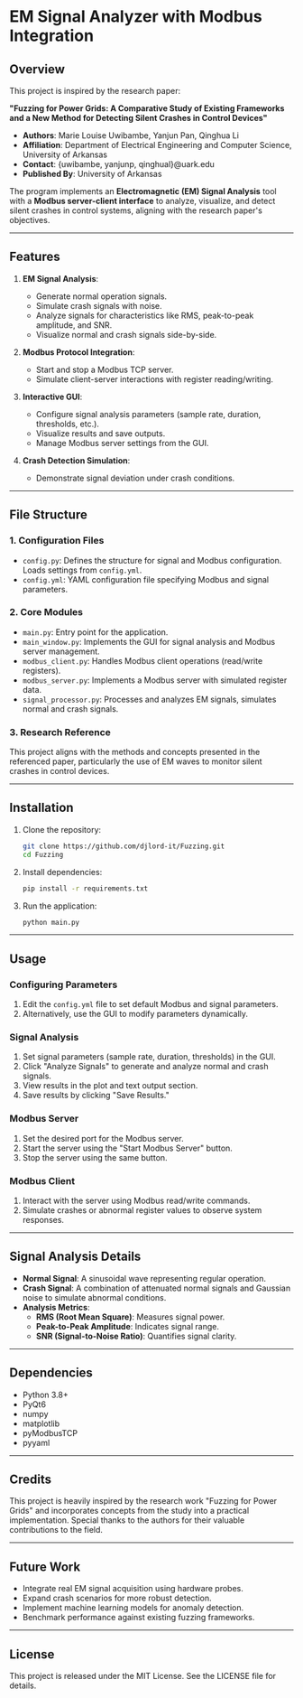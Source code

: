 # EM Signal Analyzer with Modbus Integration

## Overview
This project is inspired by the research paper:

**"Fuzzing for Power Grids: A Comparative Study of Existing Frameworks and a New Method for Detecting Silent Crashes in Control Devices"**

- **Authors**: Marie Louise Uwibambe, Yanjun Pan, Qinghua Li
- **Affiliation**: Department of Electrical Engineering and Computer Science, University of Arkansas
- **Contact**: {uwibambe, yanjunp, qinghual}@uark.edu
- **Published By**: University of Arkansas

The program implements an **Electromagnetic (EM) Signal Analysis** tool with a **Modbus server-client interface** to analyze, visualize, and detect silent crashes in control systems, aligning with the research paper's objectives.

---

## Features
1. **EM Signal Analysis**:
   - Generate normal operation signals.
   - Simulate crash signals with noise.
   - Analyze signals for characteristics like RMS, peak-to-peak amplitude, and SNR.
   - Visualize normal and crash signals side-by-side.

2. **Modbus Protocol Integration**:
   - Start and stop a Modbus TCP server.
   - Simulate client-server interactions with register reading/writing.

3. **Interactive GUI**:
   - Configure signal analysis parameters (sample rate, duration, thresholds, etc.).
   - Visualize results and save outputs.
   - Manage Modbus server settings from the GUI.

4. **Crash Detection Simulation**:
   - Demonstrate signal deviation under crash conditions.

---

## File Structure

### 1. Configuration Files
- `config.py`: Defines the structure for signal and Modbus configuration. Loads settings from `config.yml`.
- `config.yml`: YAML configuration file specifying Modbus and signal parameters.

### 2. Core Modules
- `main.py`: Entry point for the application.
- `main_window.py`: Implements the GUI for signal analysis and Modbus server management.
- `modbus_client.py`: Handles Modbus client operations (read/write registers).
- `modbus_server.py`: Implements a Modbus server with simulated register data.
- `signal_processor.py`: Processes and analyzes EM signals, simulates normal and crash signals.

### 3. Research Reference
This project aligns with the methods and concepts presented in the referenced paper, particularly the use of EM waves to monitor silent crashes in control devices.

---

## Installation

1. Clone the repository:
   ```bash
   git clone https://github.com/djlord-it/Fuzzing.git
   cd Fuzzing
   ```

2. Install dependencies:
   ```bash
   pip install -r requirements.txt
   ```

3. Run the application:
   ```bash
   python main.py
   ```

---

## Usage

### Configuring Parameters
1. Edit the `config.yml` file to set default Modbus and signal parameters.
2. Alternatively, use the GUI to modify parameters dynamically.

### Signal Analysis
1. Set signal parameters (sample rate, duration, thresholds) in the GUI.
2. Click "Analyze Signals" to generate and analyze normal and crash signals.
3. View results in the plot and text output section.
4. Save results by clicking "Save Results."

### Modbus Server
1. Set the desired port for the Modbus server.
2. Start the server using the "Start Modbus Server" button.
3. Stop the server using the same button.

### Modbus Client
1. Interact with the server using Modbus read/write commands.
2. Simulate crashes or abnormal register values to observe system responses.

---

## Signal Analysis Details
- **Normal Signal**: A sinusoidal wave representing regular operation.
- **Crash Signal**: A combination of attenuated normal signals and Gaussian noise to simulate abnormal conditions.
- **Analysis Metrics**:
  - **RMS (Root Mean Square)**: Measures signal power.
  - **Peak-to-Peak Amplitude**: Indicates signal range.
  - **SNR (Signal-to-Noise Ratio)**: Quantifies signal clarity.

---

## Dependencies
- Python 3.8+
- PyQt6
- numpy
- matplotlib
- pyModbusTCP
- pyyaml

---

## Credits
This project is heavily inspired by the research work "Fuzzing for Power Grids" and incorporates concepts from the study into a practical implementation. Special thanks to the authors for their valuable contributions to the field.

---

## Future Work
- Integrate real EM signal acquisition using hardware probes.
- Expand crash scenarios for more robust detection.
- Implement machine learning models for anomaly detection.
- Benchmark performance against existing fuzzing frameworks.

---

## License
This project is released under the MIT License. See the LICENSE file for details.
